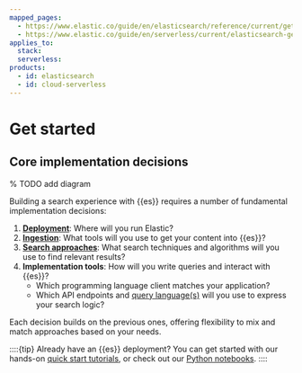 ```yaml
---
mapped_pages:
  - https://www.elastic.co/guide/en/elasticsearch/reference/current/getting-started.html
  - https://www.elastic.co/guide/en/serverless/current/elasticsearch-get-started.html
applies_to:
  stack:
  serverless:
products:
  - id: elasticsearch
  - id: cloud-serverless
---
```


# Get started

## Core implementation decisions

% TODO add diagram

Building a search experience with {{es}} requires a number of fundamental implementation decisions:

1. [**Deployment**](/deploy-manage/index.md): Where will you run Elastic?
1. [**Ingestion**](ingest-for-search.md): What tools will you use to get your content into {{es}}?
1. [**Search approaches**](search-approaches.md): What search techniques and algorithms will you use to find relevant results?
1. **Implementation tools**: How will you write queries and interact with {{es}}?
   - Which programming language client matches your application?
   - Which API endpoints and [query language(s)](querying-for-search.md) will you use to express your search logic?

Each decision builds on the previous ones, offering flexibility to mix and match approaches based on your needs.

::::{tip}
Already have an {{es}} deployment? You can get started with our hands-on [quick start tutorials](/solutions/search/get-started/quickstarts.md), or check out our [Python notebooks](https://github.com/elastic/elasticsearch-labs/tree/main/notebooks#readme).
::::